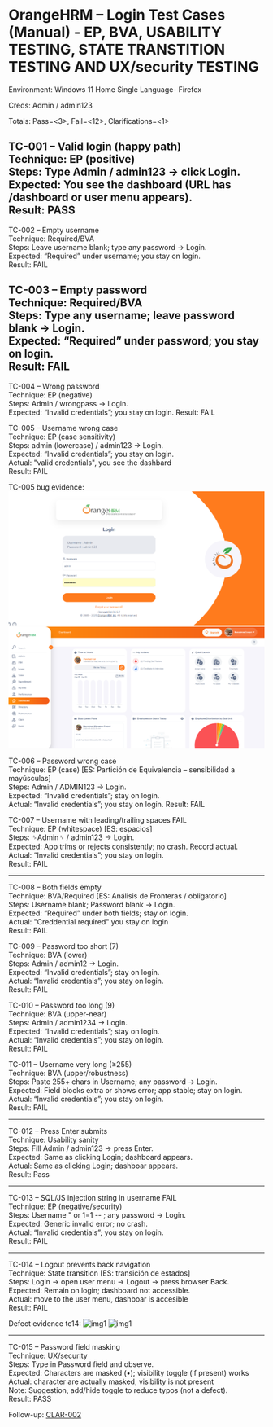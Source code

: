 # OrangeHRM – Login Test Cases (Manual) - EP, BVA, USABILITY TESTING, STATE TRANSTITION TESTING AND UX/security	TESTING 

Environment: Windows 11 Home Single Language- Firefox

Creds: Admin / admin123

Totals: Pass=<3>, Fail=<12>, Clarifications=<1>

TC-001 – Valid login (happy path)			
Technique: EP (positive)				
Steps: Type Admin / admin123 → click Login.				
Expected: You see the dashboard (URL has /dashboard or user menu appears).				
Result: PASS		
------------------------------------------------------------------------------------------------------

TC-002 – Empty username		 		
Technique: Required/BVA				
Steps: Leave username blank; type any password → Login.				
Expected: “Required” under username; you stay on login.		
Result: FAIL

				
TC-003 – Empty password			
Technique: Required/BVA				
Steps: Type any username; leave password blank → Login.				
Expected: “Required” under password; you stay on login.		
Result: FAIL
------------------------------------------------------------------------------------------------------
				
TC-004 – Wrong password			
Technique: EP (negative)				
Steps: Admin / wrongpass → Login.				
Expected: “Invalid credentials”; you stay on login.
Result: FAIL

				
TC-005 – Username wrong case		 	
Technique: EP (case sensitivity)				
Steps: admin (lowercase) / admin123 → Login.				
Expected: “Invalid credentials”; you stay on login.				
Actual: "valid credentials", you see the dashbard				
Result: FAIL

TC-005 bug evidence:   
![img1](./evidence/TC-005_username-case_FAIL_2025-08-25.png)
![img2](./evidence/TC-005_username-case_FAIL_2025-08-25_2.png)



				
TC-006 – Password wrong case				
Technique: EP (case) [ES: Partición de Equivalencia – sensibilidad a mayúsculas]				
Steps: Admin / ADMIN123 → Login.				
Expected: “Invalid credentials”; stay on login.				
Actual: “Invalid credentials”; you stay on login.
Result: FAIL
				
				
				
TC-007 – Username with leading/trailing spaces			FAIL	
Technique: EP (whitespace) [ES: espacios]				
Steps: ␠Admin␠ / admin123 → Login.				
Expected: App trims or rejects consistently; no crash. Record actual.				
Actual: “Invalid credentials”; you stay on login.		
Result: FAIL

------------------------------------------------------------------------------------------------------			
				
TC-008 – Both fields empty				
Technique: BVA/Required [ES: Análisis de Fronteras / obligatorio]				
Steps: Username blank; Password blank → Login.				
Expected: “Required” under both fields; stay on login.				
Actual: "Creddential required" you stay on login				
Result: FAIL

 
				
TC-009 – Password too short (7)			
Technique: BVA (lower)				
Steps: Admin / admin12 → Login.				
Expected: “Invalid credentials”; stay on login.				
Actual: “Invalid credentials”; you stay on login.				
Result: FAIL				


 
TC-010 – Password too long (9)			
Technique: BVA (upper-near)				  
Steps: Admin / admin1234 → Login.				
Expected: “Invalid credentials”; stay on login.				
Actual: “Invalid credentials”; you stay on login.	
Result: FAIL

				
				
TC-011 – Username very long (≥255)			
Technique: BVA (upper/robustness)				
Steps: Paste 255+ chars in Username; any password → Login.				
Expected: Field blocks extra or shows error; app stable; stay on login.				
Actual: “Invalid credentials”; you stay on login.	
Result: FAIL

------------------------------------------------------------------------------------------------------				
				
TC-012 – Press Enter submits				
Technique: Usability sanity				
Steps: Fill Admin / admin123 → press Enter.				
Expected: Same as clicking Login; dashboard appears.				
Actual: Same as clicking Login; dashboar appears.	
Result: Pass

------------------------------------------------------------------------------------------------------				
				
TC-013 – SQL/JS injection string in username			FAIL	
Technique: EP (negative/security)				
Steps: Username " or 1=1 -- ; any password → Login.				
Expected: Generic invalid error; no crash.				
Actual: “Invalid credentials”; you stay on login.	
Result: FAIL

------------------------------------------------------------------------------------------------------				
				
TC-014 – Logout prevents back navigation			
Technique: State transition [ES: transición de estados]				
Steps: Login → open user menu → Logout → press browser Back.				
Expected: Remain on login; dashboard not accessible.				
Actual: move to the user menu, dashboar is accesible 	
Result: FAIL

Defect evidence tc14:
![img1](./TC-014_state-trantition_Defect_2025-08-25)
![img1](./TC-014_state-trantition_Defect_2_2025-08-25)

------------------------------------------------------------------------------------------------------
				
TC-015 – Password field masking		
Technique: UX/security				
Steps: Type in Password field and observe.				
Expected: Characters are masked (•); visibility toggle (if present) works				
Actual: character are actually masked, visibility is not present 				
Note: Suggestion, add/hide toggle to reduce typos (not a defect).	
Result: PASS

Follow-up: [CLAR-002](./defects/CLAR-002_password_toggle.md)


